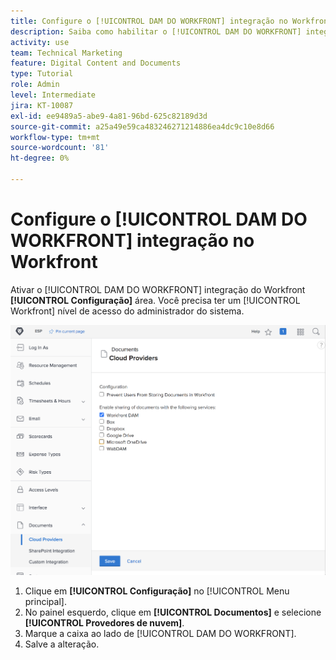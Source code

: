 ```yaml
---
title: Configure o [!UICONTROL DAM DO WORKFRONT] integração no Workfront
description: Saiba como habilitar o [!UICONTROL DAM DO WORKFRONT] integração no nível de acesso do administrador do sistema.
activity: use
team: Technical Marketing
feature: Digital Content and Documents
type: Tutorial
role: Admin
level: Intermediate
jira: KT-10087
exl-id: ee9489a5-abe9-4a81-96bd-625c82189d3d
source-git-commit: a25a49e59ca483246271214886ea4dc9c10e8d66
workflow-type: tm+mt
source-wordcount: '81'
ht-degree: 0%

---
```


# Configure o [!UICONTROL DAM DO WORKFRONT] integração no Workfront

Ativar o [!UICONTROL DAM DO WORKFRONT] integração do Workfront **[!UICONTROL Configuração]** área. Você precisa ter um [!UICONTROL Workfront] nível de acesso do administrador do sistema.

![Uma captura de tela do [!UICONTROL Provedores de nuvem] página de configuração](assets/01-configure-the-integration-in-workfront.png)

1. Clique em **[!UICONTROL Configuração]** no [!UICONTROL Menu principal].
1. No painel esquerdo, clique em **[!UICONTROL Documentos]** e selecione **[!UICONTROL Provedores de nuvem]**.
1. Marque a caixa ao lado de [!UICONTROL DAM DO WORKFRONT].
1. Salve a alteração.

<!--
Learn more graphic and documentation article link, below
* Enabling Workfront DAM
 -->
